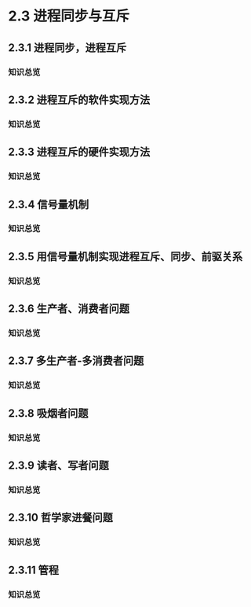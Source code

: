 # 2.3 进程同步与互斥

## 2.3.1 进程同步，进程互斥
### **知识总览**

## 2.3.2 进程互斥的软件实现方法
### **知识总览**

## 2.3.3 进程互斥的硬件实现方法
### **知识总览**

## 2.3.4 信号量机制
### **知识总览**

## 2.3.5 用信号量机制实现进程互斥、同步、前驱关系
### **知识总览**

## 2.3.6 生产者、消费者问题
### **知识总览**

## 2.3.7 多生产者-多消费者问题
### **知识总览**

## 2.3.8 吸烟者问题
### **知识总览**

## 2.3.9 读者、写者问题
### **知识总览**

## 2.3.10 哲学家进餐问题
### **知识总览**

## 2.3.11 管程
### **知识总览**